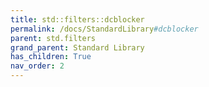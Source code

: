 ```yaml
---
title: std::filters::dcblocker
permalink: /docs/StandardLibrary#dcblocker
parent: std.filters
grand_parent: Standard Library
has_children: True
nav_order: 2
---
```

